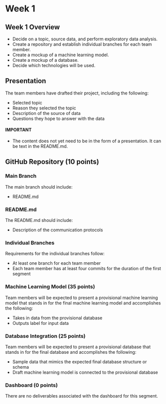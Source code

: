 # Week 1

## Week 1 Overview
- Decide on a topic, source data, and perform exploratory data analysis.
- Create a repository and establish individual branches for each team member.
- Create a mockup of a machine learning model.
- Create a mockup of a database.
- Decide which technologies will be used.

## Presentation
The team members have drafted their project, including the following:

- Selected topic
- Reason they selected the topic
- Description of the source of data
- Questions they hope to answer with the data

#### IMPORTANT
- The content does not yet need to be in the form of a presentation. It can be text in the README.md.

## GitHub Repository (10 points)
### Main Branch
The main branch should include:
- README.md

### README.md

The README.md should include:
- Description of the communication protocols

### Individual Branches
Requirements for the individual branches follow:
- At least one branch for each team member
- Each team member has at least four commits for the duration of the first segment

### Machine Learning Model (35 points)
Team members will be expected to present a provisional machine learning model that stands in for the final machine learning model and accomplishes the following:
- Takes in data from the provisional database
- Outputs label for input data

### Database Integration (25 points)
Team members will be expected to present a provisional database that stands in for the final database and accomplishes the following:
- Sample data that mimics the expected final database structure or schema
- Draft machine learning model is connected to the provisional database
  
### Dashboard (0 points)

There are no deliverables associated with the dashboard for this segment.